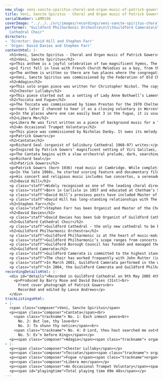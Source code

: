 ```yaml
---
new_slug: veni-sancte-spiritus-choral-and-organ-music-of-patrick-gowers
title: Veni, Sancte Spiritus - Choral and Organ music of Patrick Gowers
serialNumber: LAMM196
coverImage: "../../../src/images/recordings/veni-sancte-spiritus-choral-and-organ-music-of-patrick-gowers.jpg"
performer: "Guildford Philharmonic Orchestra\n\t\tGuildford Camerata\n\t\tGuildford
  Cathedral Choir"
directors:
- 'Director: David Hill and Stephen Farr'
- 'Organ: David Davies and Stephen Farr'
contentHtml: |-
  <h1>Veni, Sancte Spiritus - Choral and Organ music of Patrick Gowers</h1>
  <h2>Veni, Sancte Spiritus</h2>
  <p>This anthem is a joyful celebration of two magnificent hymns, The Golden Sequence, Veni, Sancte Spiritus, and the office hymn Nocte Surgentes, generally sung at Sunday Nocturns from Trinity to Advent. The first has been attributed to Archbishop Stephen Langton of Canterbury (d. 1228), and the second to Pope Gregory the Great (c. 540 – 604). Their musical settings are based on two superb French Church melodies, Prompto gentes animo (E.H.653) from the Rouen processional (1729) and Christe, quem sedes/Coelites Plaudant (E.H.242) from the Rouen Antiphoner (1728). Though very different in character, they rather surprisingly share their first six notes. It is not known who wrote them.</p>
  <p>I first fell in love with French Church Melodies as a boy, from their use in the English Hymnal (see above), researched and edited by Ralph Vaughan Williams. Later, when I was well stricken in years, I had the delightful privilege of meeting the late Canon Derek Ingram Hill of Canterbury, a great scholar and expert on these melodies, and one-time colleague of the compilers and editors of the English Hymnal. As a young man in the 1930s he used to bicycle round northern France each summer collecting French Church Melodies, and the two in this anthem, which is dedicated to him, were particular favourites of his.</p>
  <p>The anthem is written so there are two places where the congregation can loudly join in the second, slower melody. This is to make it particularly suitable for schools. There are also optional parts for two trumpets, two trombones and a bass trombone (all of big band jazz experience and expertise). The setting of the first melody may seem rather fast; but that is more or less how Canon Ingram Hill used to sing it, as he remembered having heard it in Rouen cathedral.</p>
  <p>Veni, Sancte Spiritus was commissioned by the Federation of Old Choristers’ Associations for their Congress at Canterbury in July 2000.</p>
  <h2>Adagio</h2>
  <p>This solo organ piece was written for Christopher Nickol. The copy is marked to be played “remote but bright a la cathedral sound”.</p>
  <h2>Chester Lullaby</h2>
  <p>This piece started out as a setting of Lady Anne Bothwell’s Lament. But I wanted a version that could be used as a carol in a conventional carol service, so I hunted around until I came across these very suitable 16th century words by the nuns of Chester. Their origin suggests that the solo line is somewhat more appropriately sung by a female than by a boy.</p>
  <h2>Toccata and Fugue</h2>
  <p>The Toccata was commissioned by Simon Preston for the 1970 Cheltenham Festival. He asked for a flashy piece with which to end recitals, featuring some (Count) Basie chords. When he gave his magnificent first performance in the Festival Hall, the author of the programme note thought Basie chords must be a misprint; so he changed it to the totally inappropriate Basic chords.</p>
  <p>Years later I chanced to hear it as a closing voluntary in Worcester Cathedral, played by Adrian Partington. When I spoke to him afterwards, he commissioned a Fugue to go with it. It is probably quite an oddity to have a fugue written 18 years after its toccata. It means that while the toccata is very definitely young man’s music, the fugue is more staid and middle-aged. Nevertheless, the best way to understand either of them is to try to beat time, which is harder than usual because this music does not have a regular metre. It is not based on singing, dancing, walking, running, heartbeats (or even machines!) but on a boulder falling down the side of a steep mountain, sometimes spinning round in the air, and between whiles, coming down to earth with a bump. This can be heard in the manuals-only passage starting at 1m 20. Later on, the pedals come in with far slower notes that polarise the manual music into a gradually accelerating series of regular metres. This process can be heard beginning at 2m 14s. From here on the music gets steadily louder and some way through the piece its tempo suddenly drops at a type of climax and then switches backwards and forwards between the original breathless pace and this new, more measured one.</p>
  <p>In the places where one can easily beat 3 in the fugue, it is usually because the fugue subject is going on somewhere. In between, the music is in the same irregular metre as the Toccata (at the slower tempo). This piece gets softer and softer as it goes on, and it ends with a full counter exposition, which is to say that the subject and countersubject appear in each voice in turn; and this section is combined all the way through with a very quiet echo of the start of the Toccata, which is not too blindingly obvious until the pedal entry at the very end.</p>
  <h2>Libera Me</h2>
  <p>Libera Me was first written as a piece of background music for a TV realisation of the Sherlock Holmes story The Priory School in which a little boy is kidnapped from school. In this production it was made a choir school and they needed something to sing. So I made this version of the title music in the style of a 16th century motet, and the words “Libera Me” seemed very germane.</p>
  <h2>An Occasional Trumpet Voluntary</h2>
  <p>This piece was commissioned by Nicholas Danby. It owes its melody to Jeremiah Clarke’s Trumpet Voluntary and its rhythm to a jazzed-up version of Widor’s Toccata.</p>
  <p>Patrick Gowers</p>
  <h2>Cantata</h2>
  <p>Richard Seal (organist of Salisbury Cathedral 1968-97) writes:</p>
  <p>Inspired by Patrick Gowers’ magnificent setting of Viri Galilaei, which he wrote in 1987 for the consecration of Richard Harries as Bishop of Oxford, I asked him to write something for the Southern Cathedrals Festival in 1991 in Salisbury. This resulted in his Cantata which was first performed on 23rd July 1991. Knowing that he was most sensitive to the needs of an SCF commission, I gave him an entirely free hand as to the choice of subject and text. It was his idea to base it on the Psalms, especially Psalm 139, that most wonderful of Psalms which expresses so completely the omnipresence of God, and to combine Miles Coverdale’s text (which dates from the 1530s and 1540s) with a metrical version of it written about fifty years later by Mary Herbert, Countess of Pembroke, and her brother, Sir Philip Sidney. In Viri Galilaei, Patrick had already shown the power of an original chorale or hymn tune, and such was his interest in metrical psalms that here was another opportunity for him to develop the idea, as J. S. Bach had done in his cantatas. The Cantata was a great success, well received by performers and listeners alike, and I am delighted that it is has been recorded.</p>
  <p>The Cantata begins with a slow orchestral prelude, dark, searching and intense, which leads on to a sad and reflective fugue, Purcellean in style. This meditative mood prevails throughout the work. The first choral entry emerges from this introduction, with the chorale upon which the whole work is based. The metrical text is set to the chorale and is interspersed with duets and trios which use Coverdale’s words. In several places the choral writing expands into three four-part choirs. Three verses from Psalm 51 (Miserere mei), in their metrical version, provide the text for the second movement. The purging of the sinful soul with hyssop, depicted by acciaccaturas and augmented seconds, leads into a lively, haunting dance as the broken bones of the text ‘daunce awaie their sadness’. This dance gradually fades into the distance. The third movement follows the format of the first. The original chorale is now in an intense and chromatic form and the movement gradually builds up into a new chorale that is majestic, strong in rhythm and has rich harmonic cadences. The text for this chorale is taken from Psalm 18 verses 10-12. The mood of the fourth movement is quietly meditative. The duets have a plainsong feel about them as they mysteriously weave Coverdale’s words. At the words “and laid thine hand upon me” the music reaches a powerful climax, which is followed by a very soft coda as the Psalmist reflects on man’s incapacity to comprehend the works of God, so reminiscent of Job’s humble acceptance of God’s omnipotence. As in all Bach’s cantatas, the final movement is a strong (here slightly extended) declaration of the main chorale. The text is the metrical version of part of Psalm 138 in which our Saviour receives due honour and praise.</p>
  <p>Richard Seal</p>
  <h2>Patrick Gowers</h2>
  <p>Patrick Gowers (born 1936) read music at Cambridge. While completing his doctorate, he taught composition part-time at the university. He was also jazz critic on the Financial Times and assistant conductor of Bill Russo’s London Jazz Orchestra as well as being music director of the Royal Shakespeare Company’s Marat/Sade for its two seasons at the Aldwych Theatre and one in New York.</p>
  <p>In the late 1960s, he started scoring feature and documentary films, first in Denmark and then in this country. His music for Stevie, featuring John Williams on guitar, was itself the subject of the documentary How to Score, which was subsequently broadcast by the BBC. In the 1970s, he directed the electronic music studio at Dartington and played keyboards for the New Swingle Singers. Later in the 1970s, Patrick Gowers started writing for television and in 1982 he won the BAFTA original music award for his scores for Smiley’s People, The Woman in White and I Remember Nelson.</p>
  <p>His concert and religious music includes two concertos, a serenade, a rhapsody and a suite The Death of Loma, all for guitar and orchestra. For the organ, he has written a Toccata and a Fugue, an extended Trio Sonata and some other shorter works. Other compositions include four anthems for cathedral choir, Viri Galilaei, Holy holy, Libera Me and Aveto Augustine, two suites for solo violin and orchestra as well as the Cantata for triple choir, organ and strings being performed on this recording.</p>
  <h2>David Hill</h2>
  <p class="staff">Widely recognised as one of the leading choral directors in the UK, David Hill is Director of Music at St John’s College, Cambridge. He also holds the posts of Musical Director of The Bach Choir, Chief Conductor of The Southern Sinfonia, Director of Florilegium Choir and Orchestra and Music Director of Leeds Philharmonic Society.</p>
  <p class="staff">Born in Carlisle in 1957 and educated at Chetham’s School of Music he was made a Fellow of the Royal College of Organists at the age of 17. David took an organ scholarship to St John’s College, Cambridge under the direction of Dr George Guest. Alongside organ studies with tutors including Gillian Weir and Peter Hurford, David conducted the University Opera Society and Cambridge University Music Society’s orchestra. He has recently been awarded an honorary Doctorate by the University of Southampton in recognition of his services to Music.</p>
  <p class="staff">David Hill’s previous posts have included Master of the Music at Winchester Cathedral (1987-2002), Music Director of The Waynflete Singers (1987-2002) Master of the Music at Westminster Cathedral, Musical Director of the Alexandra Choir (1980-87), Associate Conductor and then Artistic Director of the Philharmonia Chorus (1986-1997). He regularly gives choral training workshops and summer schools in the UK and overseas, his handbook on the subject Giving Voice was published in 1995 and he is a choral advisor to music publishers Novello for whom he has edited the carol book Noël.</p>
  <p class="staff">David Hill has long-standing relationships with The Bournemouth Symphony Orchestra and BBC Singers with whom he has conducted a wide range of repertoire. He has also appeared with The London Philharmonic, The Sydney Symphony Orchestra, Zagreb Philharmonic, Ulster Orchestra, City of London Sinfonia, English Chamber Orchestra, The BBC National Orchestra of Wales, Sinfonia 21, the Northern Sinfonia, The New Queen’s Hall Orchestra, the Netherlands Radio Choir and RIAS Kammerchor, Berlin. He made his BBC Proms debut with the world premiere of Sir John Tavener’s Song of the Cosmos with The Bach Choir and the BBC Philharmonic Orchestra in 2001.</p>
  <h2>Stephen Farr</h2>
  <p class="staff">Stephen Farr has been Organist and Master of the Choristers at Guildford Cathedral since 1999. He read Music at Cambridge as Organ Scholar of Clare College, and after graduating with first class honours, undertook postgraduate study for the degree of MPhil. He subsequently held the post of Sub Organist at Christ Church Oxford and at Winchester Cathedral. In addition to his work at Guildford, he has an established international reputation as a soloist and continuo player of wide experience, working with many leading conductors and ensembles and making frequent appearances on television, radio and CD. He is a Fellow and Council Member of the Royal College of Organists, and was recently elected a Fellow of the Royal Society of Arts.</p>
  <h2>David Davies</h2>
  <p class="staff">David Davies has been Sub Organist of Guildford Cathedral since 2003 and became Director of the Girl Choristers in 2004. Originally from north Wales, he was organ scholar of Magdalen College, Oxford, and previously a sixth form music scholar at Eton College. Following three years as assistant organist at St Asaph Cathedral, David worked at Hampstead Parish Church, London, and, in 1999, embarked on a two-year graduate course in organ performance at Yale University. He lived and worked for a further two years in the United States, and served in the music departments of Christ Church, New Haven, Connecticut, and St Philip’s Cathedral, Atlanta, Georgia. His organ teachers have been John Wellingham, Nicolas Kynaston, Thomas Murray and Dr Martin Jean.</p>
  <h2>Guildford Cathedral Choir</h2>
  <p class="staff">Guildford Cathedral - the only new cathedral to be built in the South of England since the Reformation - is also unique among Anglican cathedrals in having established an entirely new music foundation at the completion of the building. The new cathedral choir sang for the first time at the service of Consecration in May 1961, and under the direction of the four Organists and Masters of the Choristers since that date it has established an impressive international reputation. This reputation for excellence has been founded on the tremendous commitment, energy and enthusiasm of parents, choristers and adult singers alike. In 2002 the establishment of the Girl Choristers, who also now enjoy a considerable reputation, augmented the cathedral’s music foundation. Between them the boy and girl choristers and the lay clerks provide music for seven fully choral services each week, and also participate in a wide variety of musical activities away from the cathedral, which include recordings, tours, and frequent broadcast appearances on national television and radio.</p>
  <h2>Guildford Philharmonic Orchestra</h2>
  <p class="staff">Guildford Philharmonic is at the heart of music-making in the south east, with a huge repertoire extending from the 17th century to the present day. The main concert season runs from October to July in a variety of venues including Guildford Cathedral, the Electric Theatre, Holy Trinity Church, the Yvonne Arnaud Theatre, Shalford Park and the Abbot’s Hospital. In addition, the orchestra is invited to give concerts throughout London and the south of England in a number of venues.</p>
  <p class="staff">Guildford Philharmonic’s scope ranges from concerts for children and with children, via chamber concerts in more intimate venues, to large-scale choral and orchestral works. The repertoire covers everything from jazz and light music to new music, and the emphasis is to work with young soloists at the outset of their careers. The orchestra continues its work of attracting new audiences for all types of classical music and of making concert-going an exciting experience.</p>
  <p class="staff">Guildford Borough Council has funded and managed the Philharmonic as part of its arts provision for the Borough since the orchestra’s inception in 1945 (when it was the Guildford Municipal Orchestra). The orchestra is grateful to South East Music Trust for its continued support of the orchestra’s work, including the making of this CD.</p>
  <h2>Guildford Camerata</h2>
  <p class="staff">Guildford Camerata is committed to the highest standards of ensemble singing. The choir’s musical experience is wide and varied, its members having sung in cathedral choirs, college ensembles, professional choruses, oratorio and opera. The repertoire is large, from the 16th century to the present day, with the emphasis on the baroque period and on British music. The choir gives concerts throughout London and the south-east. It has combined with the choir of Guildford Cathedral for Messiah and John Rutter's Magnificat,and has given highly acclaimed performances of Bach's St John Passion and B minor Mass with Nicholas Kraemer in Guildford Cathedral.</p>
  <p class="staff">The choir has worked frequently with John Rutter (in recent seasons, the choir has given the UK premières of two of his works - Feel the Spirit and Mass of the Children, both conducted by the composer); Barry Rose (in 2004 the choir sang in his 70th birthday concert in Guildford Cathedral) and Nicholas Cleobury.</p>
  <p class="staff">In March 2001, Guildford Camerata performed in the world première of Barry Rose’s orchestration of Stainer’s Crucifixion with Guildford Philharmonic Orchestra. Their <a href="crucifix.htm">recording</a> of the work was released on the Lammas label at Easter 2003; Gramophone magazine (August 2003) said “The CD deserves nothing but praise: it is a finely conceived, sensitively accomplished performance”, and BBC Radio 3’s CD Review (May 2003) said “The well-drilled Guildford Camerata score a bull’s-eye in a new recording of Stainer’s Crucifixion ... The Crucifixion glows brighter the more care and attention is lavished on it. Everyone here performs with passionate conviction. This is a hugely enjoyable CD”.</p>
  <p class="staff">In 2004, the Guildford Camerata and Guildford Philharmonic Orchestra performed Patrick Gowers’ Cantata in concert in Guildford Cathedral, conducted by David Hill (who had previously conducted the work in Winchester Cathedral); and that performance was the catalyst for this recording of Patrick Gowers’ sacred music.</p>
recordingDetailsHtml: |-
  <div id="details">Recorded in Guildford Cathedral on 9th May 2005 4th, 5th and 31st January 2006 by kind permission of the Dean and Chapter
    <p>Produced by Barry Rose and David Davies (31st)<br>
      Front cover photograph of Patrick Gowers<br>
      Recorded and edited by Lance Andrews</p>
  </div>
trackListingsHtml:
- |-
  <span class="composer">Veni, Sancte Spiritus</span>
  <p><span class="composer">Cantata</span><br>
    <span class="trackname"> No. 1: Each inmost peece<br>
      No. 2: But loe, thy love<br>
      No. 3: To shunn thy notice</span><br>
    <span class="trackname"> No. 4: O Lord, thou hast searched me out<br>
      No. 5: Ev’n before Kings</span></p>
  <p><span class="composer">Adagio</span><span class="trackname"> organ</span></p>
- |-
  <p><span class="composer">Chester Lullaby</span></p>
  <p><span class="composer">Toccata</span><span class="trackname"> organ</span></p>
  <p><span class="composer">Fugue </span><span class="trackname">organ</span></p>
  <p><span class="composer">Libera me</span></p>
  <p><span class="composer">An Occasional Trumpet Voluntary</span><span class="trackname"> organ</span></p>
  <p><span id="playingtime">Total playing time 69m 48s</span></p>
---
```



